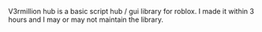 V3rmillion hub is a basic script hub / gui library for roblox. I made it within 3 hours and I may or may not maintain the library. 
